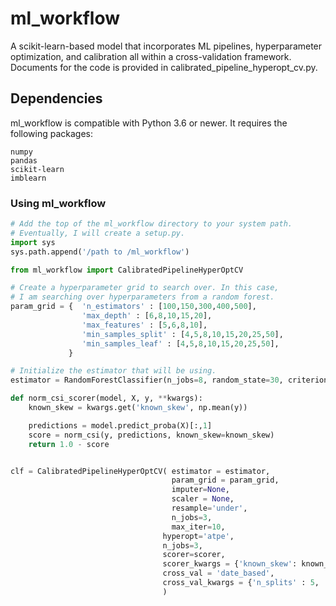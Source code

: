 # ml_workflow
A scikit-learn-based model that incorporates ML pipelines, hyperparameter optimization, and calibration all within a cross-validation framework. Documents for the code is provided in calibrated_pipeline_hyperopt_cv.py. 



## Dependencies 

ml_workflow is compatible with Python 3.6 or newer.  It requires the following packages:

```
numpy 
pandas
scikit-learn
imblearn
```

### Using ml_workflow 


```python
# Add the top of the ml_workflow directory to your system path. 
# Eventually, I will create a setup.py. 
import sys
sys.path.append('/path to /ml_workflow')

from ml_workflow import CalibratedPipelineHyperOptCV
```


```python
# Create a hyperparameter grid to search over. In this case, 
# I am searching over hyperparameters from a random forest. 
param_grid = {  'n_estimators' : [100,150,300,400,500], 
                'max_depth' : [6,8,10,15,20],
                'max_features' : [5,6,8,10],
                'min_samples_split' : [4,5,8,10,15,20,25,50],
                'min_samples_leaf' : [4,5,8,10,15,20,25,50],
             }

# Initialize the estimator that will be using.
estimator = RandomForestClassifier(n_jobs=8, random_state=30, criterion = 'entropy', class_weight = 'balanced') 

def norm_csi_scorer(model, X, y, **kwargs):
    known_skew = kwargs.get('known_skew', np.mean(y))

    predictions = model.predict_proba(X)[:,1]
    score = norm_csi(y, predictions, known_skew=known_skew)
    return 1.0 - score


clf = CalibratedPipelineHyperOptCV( estimator = estimator,  
                                    param_grid = param_grid,
                                    imputer=None, 
                                    scaler = None,
                                    resample='under',
                                    n_jobs=3,
                                    max_iter=10,
                                  hyperopt='atpe', 
                                  n_jobs=3,
                                  scorer=scorer, 
                                  scorer_kwargs = {'known_skew': known_skew}, 
                                  cross_val = 'date_based', 
                                  cross_val_kwargs = {'n_splits' : 5, 'cross_val_column' : months},
                                  )
```